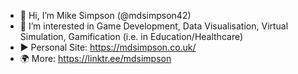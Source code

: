 - 👋 Hi, I’m Mike Simpson (@mdsimpson42)
- 👀 I’m interested in Game Development, Data Visualisation, Virtual Simulation, Gamification (i.e. in Education/Healthcare)
- :arrow_forward: Personal Site: https://mdsimpson.co.uk/
- :earth_africa: More: https://linktr.ee/mdsimpson

